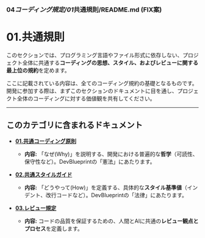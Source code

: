 ### 04*コーディング規定/01*共通規則/README.md (FIX案)

# 01.共通規則

このセクションでは、プログラミング言語やファイル形式に依存しない、プロジェクト全体に共通する**コーディングの思想、スタイル、およびレビューに関する最上位の規約**を定めます。

ここに記載されている内容は、全てのコーディング規約の基礎となるものです。開発に参加する際は、まずこのセクションのドキュメントに目を通し、プロジェクト全体のコーディングに対する価値観を共有してください。

---

## このカテゴリに含まれるドキュメント

- **[01.共通コーディング原則](./01_共通コーディング原則.md)**
  - **内容:**
    「なぜ(Why)」を説明する、開発における普遍的な**哲学**（可読性、保守性など）。DevBlueprintの「憲法」にあたります。

- **[02.共通スタイルガイド](./02_共通スタイルガイド.md)**
  - **内容:**
    「どうやって(How)」を定義する、具体的な**スタイル基準値**（インデント、改行コードなど）。DevBlueprintの「法律」にあたります。

- **[03.レビュー規定](./03_レビュー規定.md)**
  - **内容:**
    コードの品質を保証するための、人間とAIに共通の**レビュー観点とプロセス**を定義します。
